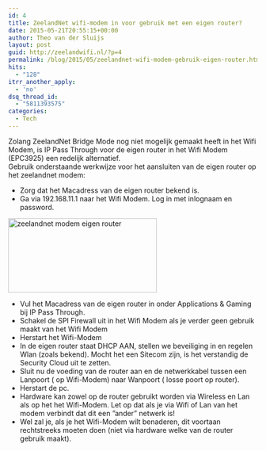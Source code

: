 ```yaml
---
id: 4
title: ZeelandNet wifi-modem in voor gebruik met een eigen router?
date: 2015-05-21T20:55:15+00:00
author: Theo van der Sluijs
layout: post
guid: http://zeelandwifi.nl/?p=4
permalink: /blog/2015/05/zeelandnet-wifi-modem-gebruik-eigen-router.html
hits:
  - "128"
itrr_another_apply:
  - 'no'
dsq_thread_id:
  - "5811393575"
categories:
  - Tech
---
```

<div>
  Zolang ZeelandNet Bridge Mode nog niet mogelijk gemaakt heeft in het Wifi Modem, is IP Pass Through voor de eigen router in het Wifi Modem (EPC3925) een redelijk alternatief.
</div>

<!--more-->

<div>
  Gebruik onderstaande werkwijze voor het aansluiten van de eigen router op het zeelandnet modem:
</div>

<div>
</div>

  * Zorg dat het Macadress van de eigen router bekend is.
  * Ga via 192.168.11.1 naar het Wifi Modem. Log in met inlognaam en password.

<div>
  <a href="http://zeelandwifi.nl/wp-content/uploads/2016/05/b0ebfd1d-7ac4-4e52-9c9c-2fe24f74d9e8.jpg"><img class="alignnone size-medium wp-image-5" src="http://zeelandwifi.nl/wp-content/uploads/2016/05/b0ebfd1d-7ac4-4e52-9c9c-2fe24f74d9e8-300x150.jpg" alt="zeelandnet modem eigen router" width="300" height="150" /></a>
</div>

  * Vul het Macadress van de eigen router in onder Applications & Gaming bij IP Pass Through.
  * Schakel de SPI Firewall uit in het Wifi Modem als je verder geen gebruik maakt van het Wifi Modem
  * Herstart het Wifi-Modem
  * In de eigen router staat DHCP AAN, stellen we beveiliging in en regelen Wlan (zoals bekend). Mocht het een Sitecom zijn, is het verstandig de Security Cloud uit te zetten.
  * Sluit nu de voeding van de router aan en de netwerkkabel tussen een Lanpoort ( op Wifi-Modem) naar Wanpoort ( losse poort op router).
  * Herstart de pc.
  * Hardware kan zowel op de router gebruikt worden via Wireless en Lan als op het het Wifi-Modem. Let op dat als je via Wifi of Lan van het modem verbindt dat dit een &#8221;ander&#8221; netwerk is!
  * Wel zal je, als je het Wifi-Modem wilt benaderen, dit voortaan rechtstreeks moeten doen (niet via hardware welke van de router gebruik maakt).